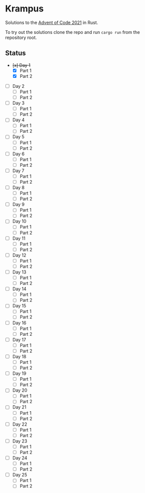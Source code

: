 # Krampus

Solutions to the [Advent of Code 2021](https://adventofcode.com/2021) in Rust.

To try out the solutions clone the repo and run `cargo run` from the repository root.

## Status

- ~~[x] Day 1~~
    - [x] Part 1
    - [x] Part 2
- [ ] Day 2
    - [ ] Part 1
    - [ ] Part 2
- [ ] Day 3
    - [ ] Part 1
    - [ ] Part 2
- [ ] Day 4
    - [ ] Part 1
    - [ ] Part 2
- [ ] Day 5
    - [ ] Part 1
    - [ ] Part 2
- [ ] Day 6
    - [ ] Part 1
    - [ ] Part 2
- [ ] Day 7
    - [ ] Part 1
    - [ ] Part 2
- [ ] Day 8
    - [ ] Part 1
    - [ ] Part 2
- [ ] Day 9
    - [ ] Part 1
    - [ ] Part 2
- [ ] Day 10
    - [ ] Part 1
    - [ ] Part 2
- [ ] Day 11
    - [ ] Part 1
    - [ ] Part 2
- [ ] Day 12
    - [ ] Part 1
    - [ ] Part 2
- [ ] Day 13
    - [ ] Part 1
    - [ ] Part 2
- [ ] Day 14
    - [ ] Part 1
    - [ ] Part 2
- [ ] Day 15
    - [ ] Part 1
    - [ ] Part 2
- [ ] Day 16
    - [ ] Part 1
    - [ ] Part 2
- [ ] Day 17
    - [ ] Part 1
    - [ ] Part 2
- [ ] Day 18
    - [ ] Part 1
    - [ ] Part 2
- [ ] Day 19
    - [ ] Part 1
    - [ ] Part 2
- [ ] Day 20
    - [ ] Part 1
    - [ ] Part 2
- [ ] Day 21
    - [ ] Part 1
    - [ ] Part 2
- [ ] Day 22
    - [ ] Part 1
    - [ ] Part 2
- [ ] Day 23
    - [ ] Part 1
    - [ ] Part 2
- [ ] Day 24
    - [ ] Part 1
    - [ ] Part 2
- [ ] Day 25
    - [ ] Part 1
    - [ ] Part 2
